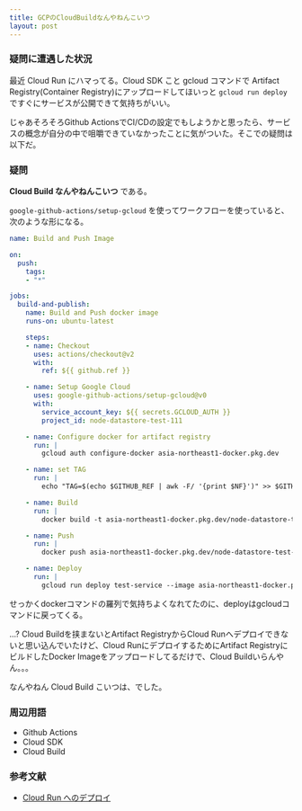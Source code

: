 ```yaml
---
title: GCPのCloudBuildなんやねんこいつ
layout: post
---
```

### 疑問に遭遇した状況
最近 Cloud Run にハマってる。Cloud SDK こと gcloud コマンドで Artifact Registry(Container Registry)にアップロードしてほいっと `gcloud run deploy` ですぐにサービスが公開できて気持ちがいい。

じゃあそろそろGithub ActionsでCI/CDの設定でもしようかと思ったら、サービスの概念が自分の中で咀嚼できていなかったことに気がついた。そこでの疑問は以下だ。

### 疑問
**Cloud Build なんやねんこいつ** である。

`google-github-actions/setup-gcloud` を使ってワークフローを使っていると、次のような形になる。

```yaml
name: Build and Push Image

on:
  push:
    tags:
    - "*"

jobs:
  build-and-publish:
    name: Build and Push docker image
    runs-on: ubuntu-latest

    steps:
    - name: Checkout
      uses: actions/checkout@v2
      with:
        ref: ${{ github.ref }}

    - name: Setup Google Cloud
      uses: google-github-actions/setup-gcloud@v0
      with:
        service_account_key: ${{ secrets.GCLOUD_AUTH }}
        project_id: node-datastore-test-111

    - name: Configure docker for artifact registry
      run: |
        gcloud auth configure-docker asia-northeast1-docker.pkg.dev

    - name: set TAG
      run: |
        echo "TAG=$(echo $GITHUB_REF | awk -F/ '{print $NF}')" >> $GITHUB_ENV

    - name: Build
      run: |
        docker build -t asia-northeast1-docker.pkg.dev/node-datastore-test-111/node-datastore-test-repo/node-datastore-test-image:${{ env.TAG }} ./

    - name: Push
      run: |
        docker push asia-northeast1-docker.pkg.dev/node-datastore-test-111/node-datastore-test-repo/node-datastore-test-image:${{ env.TAG }}

    - name: Deploy
      run: |
        gcloud run deploy test-service --image asia-northeast1-docker.pkg.dev/node-datastore-test-111/node-datastore-test-repo/node-datastore-test-image:${{ env.TAG }} --region asia-northeast1 --platform managed --allow-unauthenticated

```

せっかくdockerコマンドの羅列で気持ちよくなれてたのに、deployはgcloudコマンドに戻ってくる。

...?
Cloud Buildを挟まないとArtifact RegistryからCloud Runへデプロイできないと思い込んでいたけど、Cloud RunにデプロイするためにArtifact RegistryにビルドしたDocker Imageをアップロードしてるだけで、Cloud Buildいらんやん。。。

なんやねん Cloud Build こいつは、でした。


### 周辺用語
- Github Actions
- Cloud SDK
- Cloud Build


### 参考文献
- [Cloud Run へのデプロイ](https://cloud.google.com/artifact-registry/docs/integrate-cloud-run#command-line)